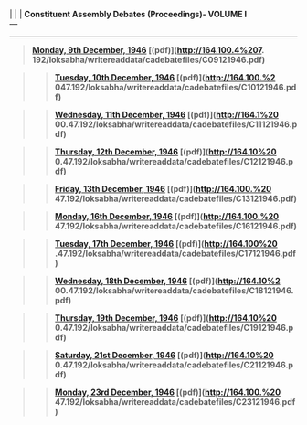 | | | ****Constituent Assembly Debates (Proceedings)-** VOLUME I**  
—

* * *

> **[Monday, 9th December, 1946](C09121946.html) [(pdf)](http://164.100.4%207.
192/loksabha/writereaddata/cadebatefiles/C09121946.pdf)**

> > **[Tuesday, 10th December, 1946](C10121946.html) [(pdf)](http://164.100.%2
047.192/loksabha/writereaddata/cadebatefiles/C10121946.pdf)**

> > **[Wednesday, 11th December, 1946](C11121946.html) [(pdf)](http://164.1%20
00.47.192/loksabha/writereaddata/cadebatefiles/C11121946.pdf)**

> > **[Thursday, 12th December, 1946](C12121946.html) [(pdf)](http://164.10%20
0.47.192/loksabha/writereaddata/cadebatefiles/C12121946.pdf)**

> > **[Friday, 13th December, 1946](C13121946.html) [(pdf)](http://164.100.%20
47.192/loksabha/writereaddata/cadebatefiles/C13121946.pdf)**

> > **[Monday, 16th December, 1946](C16121946.html) [(pdf)](http://164.100.%20
47.192/loksabha/writereaddata/cadebatefiles/C16121946.pdf)**

> > **[Tuesday, 17th December, 1946](C17121946.html) [(pdf)](http://164.100%20
.47.192/loksabha/writereaddata/cadebatefiles/C17121946.pdf)**

> > **[Wednesday, 18th December, 1946](C18121946.html) [(pdf)](http://164.10%2
00.47.192/loksabha/writereaddata/cadebatefiles/C18121946.pdf)**

> > **[Thursday, 19th December, 1946](C19121946.html) [(pdf)](http://164.10%20
0.47.192/loksabha/writereaddata/cadebatefiles/C19121946.pdf)**

> > **[Saturday, 21st December, 1946](C21121946.html) [(pdf)](http://164.10%20
0.47.192/loksabha/writereaddata/cadebatefiles/C21121946.pdf)**

> > **[Monday, 23rd December, 1946](C23121946.html) [(pdf)](http://164.100.%20
47.192/loksabha/writereaddata/cadebatefiles/C23121946.pdf)**

> >

